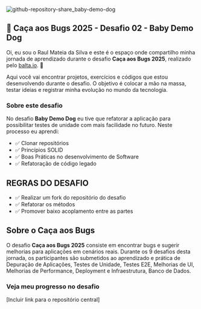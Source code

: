 ![github-repository-share_baby-demo-dog](https://github.com/user-attachments/assets/ddaa060f-5bc7-4cc4-a2fc-8914069d9262)

## 👻 Caça aos Bugs 2025 - Desafio 02 - Baby Demo Dog

Oi, eu sou o Raul Mateia da Silva e este é o espaço onde compartilho minha jornada de aprendizado durante o desafio **Caça aos Bugs 2025**, realizado pelo [balta.io](https://balta.io). 👻

Aqui você vai encontrar projetos, exercícios e códigos que estou desenvolvendo durante o desafio. O objetivo é colocar a mão na massa, testar ideias e registrar minha evolução no mundo da tecnologia.

### Sobre este desafio
No desafio **Baby Demo Dog** eu tive que refatorar a aplicação para possibilitar testes de unidade com mais facilidade no futuro.
Neste processo eu aprendi:
* ✅ Clonar repositórios
* ✅ Princípios SOLID
* ✅ Boas Práticas no desenvolvimento de Software
* ✅ Refatoração de código legado

## REGRAS DO DESAFIO
- ✅ Realizar um fork do repositório do desafio
- ✅ Refatorar os métodos
- ✅ Promover baixo acoplamento entre as partes

## Sobre o Caça aos Bugs
O desafio **Caça aos Bugs 2025** consiste em encontrar bugs e sugerir melhorias para aplicações em cenários reais. Durante os 9 desafios desta jornada, os participantes são submetidos ao aprendizado e prática de Depuração de Aplicações, Testes de Unidade, Testes E2E, Melhorias de UI, Melhorias de Performance, Deployment e Infraestrutura,
Banco de Dados.

### Veja meu progresso no desafio
[Incluir link para o repositório central]
